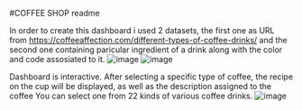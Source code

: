 #COFFEE SHOP readme

In order to create this dashboard i used 2 datasets, the first one as URL from https://coffeeaffection.com/different-types-of-coffee-drinks/
and the second one containing paricular ingredient of a drink along with the color and code assosiated to it.
![image](https://user-images.githubusercontent.com/114254453/233868219-31f0e1bb-65b9-41a1-99c2-80fa2cef213f.png)
![image](https://user-images.githubusercontent.com/114254453/233868232-606648f1-2cf6-4a8b-8426-488639ceb782.png)

Dashboard is interactive. After selecting a specific type of coffee, the recipe on the cup will be displayed, as well as the description assigned to the coffee
You can select one from 22 kinds of various coffee drinks.
![image](https://user-images.githubusercontent.com/114254453/233868309-118502e9-6539-4351-b075-9b7f89dae7c7.png)
